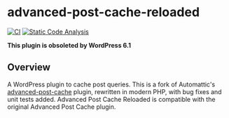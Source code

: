 # advanced-post-cache-reloaded

[![CI](https://github.com/sjinks/advanced-post-cache/actions/workflows/ci.yml/badge.svg)](https://github.com/sjinks/advanced-post-cache/actions/workflows/ci.yml)
[![Static Code Analysis](https://github.com/sjinks/advanced-post-cache/actions/workflows/static-code-analysis.yml/badge.svg)](https://github.com/sjinks/advanced-post-cache/actions/workflows/static-code-analysis.yml)

**This plugin is obsoleted by WordPress 6.1**

## Overview

A WordPress plugin to cache post queries. This is a fork of Automattic's [advanced-post-cache](https://github.com/Automattic/advanced-post-cache) plugin, rewritten in modern PHP, with bug fixes and unit tests added. Advanced Post Cache Reloaded is compatible with the original Advanced Post Cache plugin.

